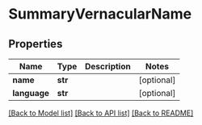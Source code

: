# SummaryVernacularName

## Properties
Name | Type | Description | Notes
------------ | ------------- | ------------- | -------------
**name** | **str** |  | [optional] 
**language** | **str** |  | [optional] 

[[Back to Model list]](../README.md#documentation-for-models) [[Back to API list]](../README.md#documentation-for-api-endpoints) [[Back to README]](../README.md)



